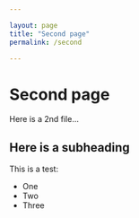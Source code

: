 ```yaml
---

layout: page
title: "Second page"
permalink: /second

---
```


# Second page

Here is a 2nd file...

## Here is a subheading

This is a test:

* One
* Two
* Three
